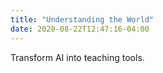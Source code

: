 ```yaml
---
title: "Understanding the World"
date: 2020-08-22T12:47:16-04:00
---
```


Transform AI into teaching tools.
<!--more-->
